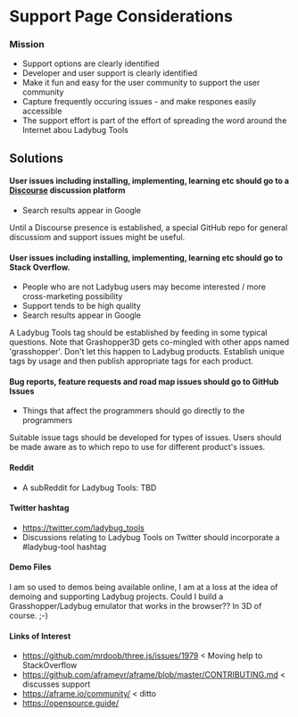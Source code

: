 Support Page Considerations
===

### Mission

* Support options are clearly identified
* Developer and user support is clearly identified
* Make it fun and easy for the user community to support the user community
* Capture frequently occuring issues - and make respones easily accessible
* The support effort is part of the effort of spreading the word around the Internet abou Ladybug Tools

## Solutions

#### User issues including installing, implementing, learning etc should go to a [Discourse]( http://www.discourse.org/ ) discussion platform
* Search results appear in Google

Until a Discourse presence is established, a special GitHub repo for general discussiom and support issues might be useful.

#### User issues including installing, implementing, learning etc should go to Stack Overflow.
* People who are not Ladybug users may become interested / more cross-marketing possibility
* Support tends to be high quality
* Search results appear in Google

A Ladybug Tools tag should be established by feeding in some typical questions. Note that Grashopper3D gets co-mingled with other apps named 'grasshopper'. Don't let this happen to Ladybug products. Establish unique tags by usage and then publish appropriate tags for each product.

#### Bug reports, feature requests and road map issues should go to GitHub Issues
* Things that affect the programmers should go directly to the programmers

Suitable issue tags should be developed for types of issues. Users should be made aware as to which repo to use for different product's issues.


#### Reddit

* A subReddit for Ladybug Tools: TBD


#### Twitter hashtag

* https://twitter.com/ladybug_tools
* Discussions relating to Ladybug Tools on Twitter should incorporate a #ladybug-tool hashtag


#### Demo Files

I am so used to demos being available online, I am at a loss at the idea of demoing and supporting Ladybug projects. Could I build a Grasshopper/Ladybug emulator that works in the browser?? In 3D of course. ;-)


#### Links of Interest

* https://github.com/mrdoob/three.js/issues/1979 < Moving help to StackOverflow
* https://github.com/aframevr/aframe/blob/master/CONTRIBUTING.md < discusses support
* https://aframe.io/community/ < ditto
* https://opensource.guide/

